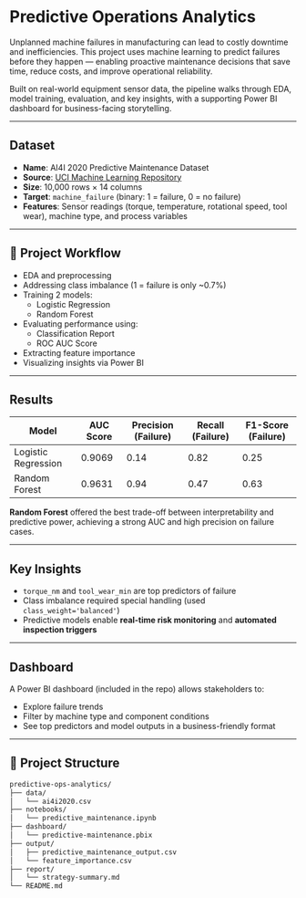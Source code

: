 # Predictive Operations Analytics

Unplanned machine failures in manufacturing can lead to costly downtime and inefficiencies. This project uses machine learning to predict failures before they happen — enabling proactive maintenance decisions that save time, reduce costs, and improve operational reliability.

Built on real-world equipment sensor data, the pipeline walks through EDA, model training, evaluation, and key insights, with a supporting Power BI dashboard for business-facing storytelling.

---

## Dataset

- **Name**: AI4I 2020 Predictive Maintenance Dataset  
- **Source**: [UCI Machine Learning Repository](https://archive.ics.uci.edu/dataset/601/ai4i+2020+predictive+maintenance+dataset)  
- **Size**: 10,000 rows × 14 columns  
- **Target**: `machine_failure` (binary: 1 = failure, 0 = no failure)  
- **Features**: Sensor readings (torque, temperature, rotational speed, tool wear), machine type, and process variables

---

## 🚀 Project Workflow

- EDA and preprocessing
- Addressing class imbalance (1 = failure is only ~0.7%)
- Training 2 models:  
  - Logistic Regression  
  - Random Forest  
- Evaluating performance using:
  - Classification Report
  - ROC AUC Score
- Extracting feature importance
- Visualizing insights via Power BI

---

## Results

| Model              | AUC Score | Precision (Failure) | Recall (Failure) | F1-Score (Failure) |
|-------------------|-----------|----------------------|------------------|--------------------|
| Logistic Regression | 0.9069   | 0.14                 | 0.82             | 0.25               |
| Random Forest       | 0.9631   | 0.94                 | 0.47             | 0.63               |

**Random Forest** offered the best trade-off between interpretability and predictive power, achieving a strong AUC and high precision on failure cases.

---

## Key Insights

- `torque_nm` and `tool_wear_min` are top predictors of failure
- Class imbalance required special handling (used `class_weight='balanced'`)
- Predictive models enable **real-time risk monitoring** and **automated inspection triggers**

---

## Dashboard

A Power BI dashboard (included in the repo) allows stakeholders to:

- Explore failure trends
- Filter by machine type and component conditions
- See top predictors and model outputs in a business-friendly format

---

## 📁 Project Structure

```markdown
predictive-ops-analytics/
├── data/
│   └── ai4i2020.csv
├── notebooks/
│   └── predictive_maintenance.ipynb
├── dashboard/
│   └── predictive-maintenance.pbix
├── output/
│   ├── predictive_maintenance_output.csv
│   └── feature_importance.csv
├── report/
│   └── strategy-summary.md
└── README.md

